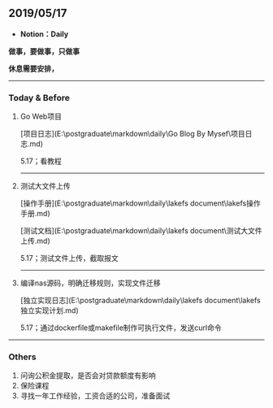 ## 2019/05/17

+ **Notion：Daily**

**做事，要做事，只做事**

**休息需要安排，**

---

### Today & Before

1. Go Web项目

   [项目日志](E:\postgraduate\markdown\daily\Go Blog By Mysef\项目日志.md)

   5.17；看教程

   ---

2. 测试大文件上传

   [操作手册](E:\postgraduate\markdown\daily\lakefs document\lakefs操作手册.md)

   [测试文档](E:\postgraduate\markdown\daily\lakefs document\测试大文件上传.md)

   5.17；测试文件上传，截取报文

   ---

3. 编译nas源码，明确迁移规则，实现文件迁移

   [独立实现日志](E:\postgraduate\markdown\daily\lakefs document\lakefs独立实现计划.md)

   5.17；通过dockerfile或makefile制作可执行文件，发送curl命令

---

### Others

1. 问询公积金提取，是否会对贷款额度有影响
2. 保险课程
3. 寻找一年工作经验，工资合适的公司，准备面试

